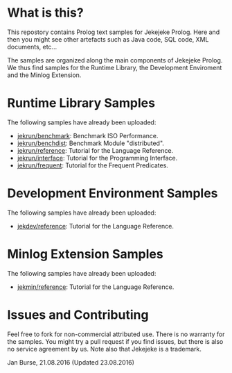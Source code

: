 # What is this?

This repostory contains Prolog text samples for Jekejeke
Prolog. Here and then you might see other artefacts
such as Java code, SQL code, XML documents, etc...

The samples are organized along the main components of
Jekejeke Prolog. We thus find samples for the Runtime Library,
the Development Enviroment and the Minlog Extension.

# Runtime Library Samples

The following samples have already been uploaded:
- [jekrun/benchmark](https://github.com/jburse/jekejeke-samples/tree/master/jekrun/benchmark):
  Benchmark ISO Performance.
- [jekrun/benchdist](https://github.com/jburse/jekejeke-samples/tree/master/jekrun/benchdist):
  Benchmark Module "distributed".
- [jekrun/reference](https://github.com/jburse/jekejeke-samples/tree/master/jekrun/reference):
  Tutorial for the Language Reference.
- [jekrun/interface](https://github.com/jburse/jekejeke-samples/tree/master/jekrun/interface):
  Tutorial for the Programming Interface.
- [jekrun/frequent](https://github.com/jburse/jekejeke-samples/tree/master/jekrun/frequent):
  Tutorial for the Frequent Predicates.

# Development Environment Samples

The following samples have already been uploaded:
- [jekdev/reference](https://github.com/jburse/jekejeke-samples/tree/master/jekdev/reference):
  Tutorial for the Language Reference.

# Minlog Extension Samples

The following samples have already been uploaded:
- [jekmin/reference](https://github.com/jburse/jekejeke-samples/tree/master/jekmin/reference):
  Tutorial for the Language Reference.

# Issues and Contributing

Feel free to fork for non-commercial attributed use. There
 is no warranty for the samples. You might try a pull
request if you find issues, but there is also no service
agreement by us. Note also that Jekejeke is a trademark.

Jan Burse, 21.08.2016 (Updated 23.08.2016)

